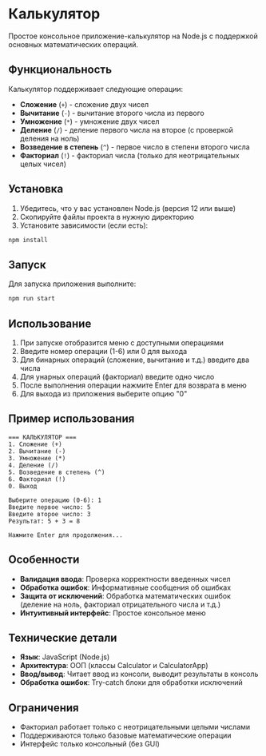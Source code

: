 # Калькулятор

Простое консольное приложение-калькулятор на Node.js с поддержкой основных математических операций.

## Функциональность

Калькулятор поддерживает следующие операции:

- **Сложение** (`+`) - сложение двух чисел
- **Вычитание** (`-`) - вычитание второго числа из первого
- **Умножение** (`*`) - умножение двух чисел
- **Деление** (`/`) - деление первого числа на второе (с проверкой деления на ноль)
- **Возведение в степень** (`^`) - первое число в степени второго числа
- **Факториал** (`!`) - факториал числа (только для неотрицательных целых чисел)

## Установка

1. Убедитесь, что у вас установлен Node.js (версия 12 или выше)
2. Скопируйте файлы проекта в нужную директорию
3. Установите зависимости (если есть):

```bash
npm install
```

## Запуск

Для запуска приложения выполните:


```bash
npm run start
```

## Использование

1. При запуске отобразится меню с доступными операциями
2. Введите номер операции (1-6) или 0 для выхода
3. Для бинарных операций (сложение, вычитание и т.д.) введите два числа
4. Для унарных операций (факториал) введите одно число
5. После выполнения операции нажмите Enter для возврата в меню
6. Для выхода из приложения выберите опцию "0"

## Пример использования

```
=== КАЛЬКУЛЯТОР ===
1. Сложение (+)
2. Вычитание (-)
3. Умножение (*)
4. Деление (/)
5. Возведение в степень (^)
6. Факториал (!)
0. Выход

Выберите операцию (0-6): 1
Введите первое число: 5
Введите второе число: 3
Результат: 5 + 3 = 8

Нажмите Enter для продолжения...
```


## Особенности

- **Валидация ввода**: Проверка корректности введенных чисел
- **Обработка ошибок**: Информативные сообщения об ошибках
- **Защита от исключений**: Обработка математических ошибок (деление на ноль, факториал отрицательного числа и т.д.)
- **Интуитивный интерфейс**: Простое консольное меню


## Технические детали

- **Язык**: JavaScript (Node.js)
- **Архитектура**: ООП (классы Calculator и CalculatorApp)
- **Ввод/вывод**: Читает ввод из консоли, выводит результаты в консоль
- **Обработка ошибок**: Try-catch блоки для обработки исключений

## Ограничения

- Факториал работает только с неотрицательными целыми числами
- Поддерживаются только базовые математические операции
- Интерфейс только консольный (без GUI)